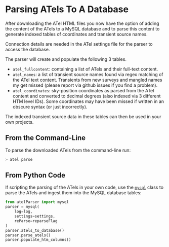 # Parsing ATels To A Database

After downloading the ATel HTML files you now have the option of adding the content of the ATels to a MySQL database and to parse this content to generate indexed tables of coordinates and transient source names.

Connection details are needed in the ATel settings file for the parser to access the database.

The parser will create and populate the following 3 tables.

- `atel_fullcontent`: containing a list of ATels and their full-text content.
- `atel_names`: a list of transient source names found via regex matching of the ATel text content. Transients from new surveys and mangled names my get missed (please report via github issues if you find a problem).
- `atel_coordinates`: sky-position coordinates as parsed from the ATel content and converted to decimal degrees (also indexed via 3 different HTM level IDs). Some coordinates may have been missed if written in an obscure syntax (or just incorrectly).

The indexed transient source data in these tables can then be used in your own projects.

## From the Command-Line

To parse the downloaded ATels from the command-line run:

```bash
> atel parse
```

## From Python Code

If scripting the parsing of the ATels in your own code, use the [`mysql`](./_api/atelParser.mysql.html) class to parse the ATels and ingest them into the MySQL database tables:

```python
from atelParser import mysql
parser = mysql(
    log=log,
    settings=settings,
    reParse=reparseFlag
)
parser.atels_to_database()
parser.parse_atels()
parser.populate_htm_columns()
```



